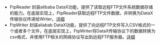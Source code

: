 * FtpReader 封装alibaba DataX功能，提供了读取远程FTP文件系统数据存储的能力。在底层实现上，FtpReader获取远程FTP文件数据，并转换为DataX传输协议传递给Writer。[详细](https://github.com/alibaba/DataX/blob/master/ftpreader/doc/ftpreader.md)
* FtpWriter 封装aliabab DataX功能，提供了向远程FTP文件写入CSV格式的一个或者多个文件，在底层实现上，FtpWriter将DataX传输协议下的数据转换为csv格式，并使用FTP相关的网络协议写出到远程FTP服务器。[详细](https://github.com/alibaba/DataX/blob/master/ftpwriter/doc/ftpwriter.md)